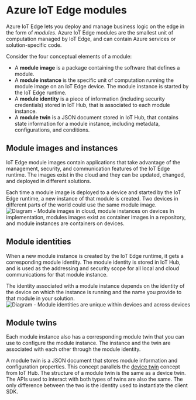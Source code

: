 # Azure IoT Edge modules
Azure IoT Edge lets you deploy and manage business logic on the edge in the form of _modules_. Azure IoT Edge modules are the smallest unit of computation managed by IoT Edge, and can contain Azure services or solution-specific code.

Consider the four conceptual elements of a module:
-   A  **module image**  is a package containing the software that defines a module.
-   A  **module instance**  is the specific unit of computation running the module image on an IoT Edge device. The module instance is started by the IoT Edge runtime.
-   A  **module identity**  is a piece of information (including security credentials) stored in IoT Hub, that is associated to each module instance.
-   A  **module twin**  is a JSON document stored in IoT Hub, that contains state information for a module instance, including metadata, configurations, and conditions.
## Module images and instances[](https://docs.microsoft.com/en-in/azure/iot-edge/iot-edge-modules#module-images-and-instances)

IoT Edge module images contain applications that take advantage of the management, security, and communication features of the IoT Edge runtime.
The images exist in the cloud and they can be updated, changed, and deployed in different solutions.

Each time a module image is deployed to a device and started by the IoT Edge runtime, a new instance of that module is created. Two devices in different parts of the world could use the same module image.
![Diagram - Module images in cloud, module instances on devices](https://docs.microsoft.com/en-in/azure/iot-edge/media/iot-edge-modules/image_instance.png)
In implementation, modules images exist as container images in a repository, and module instances are containers on devices.
## Module identities[](https://docs.microsoft.com/en-in/azure/iot-edge/iot-edge-modules#module-identities)

When a new module instance is created by the IoT Edge runtime, it gets a corresponding module identity. The module identity is stored in IoT Hub, and is used as the addressing and security scope for all local and cloud communications for that module instance.

The identity associated with a module instance depends on the identity of the device on which the instance is running and the name you provide to that module in your solution.![Diagram - Module identities are unique within devices and across devices](https://docs.microsoft.com/en-in/azure/iot-edge/media/iot-edge-modules/identity.png)
## Module twins[](https://docs.microsoft.com/en-in/azure/iot-edge/iot-edge-modules#module-twins)

Each module instance also has a corresponding module twin that you can use to configure the module instance. The instance and the twin are associated with each other through the module identity.

A module twin is a JSON document that stores module information and configuration properties. This concept parallels the  [device twin](https://docs.microsoft.com/en-in/azure/iot-hub/iot-hub-devguide-device-twins)  concept from IoT Hub. The structure of a module twin is the same as a device twin. The APIs used to interact with both types of twins are also the same. The only difference between the two is the identity used to instantiate the client SDK.